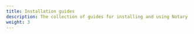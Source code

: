 ```yaml
---
title: Installation guides
description: The collection of guides for installing and using Notary
weight: 3
---
```


